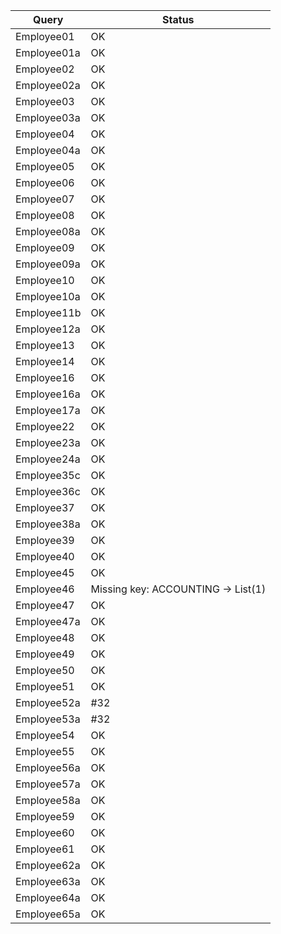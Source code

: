 Query | Status
-|-
Employee01 | OK
Employee01a | OK
Employee02 | OK
Employee02a | OK
Employee03 | OK
Employee03a | OK
Employee04 | OK
Employee04a | OK
Employee05 | OK
Employee06 | OK
Employee07 | OK
Employee08 | OK
Employee08a | OK
Employee09 | OK
Employee09a | OK
Employee10 | OK
Employee10a | OK
Employee11b | OK
Employee12a | OK
Employee13 | OK
Employee14 | OK
Employee16 | OK
Employee16a | OK
Employee17a | OK
Employee22 | OK
Employee23a | OK
Employee24a | OK
Employee35c | OK
Employee36c | OK
Employee37 | OK
Employee38a | OK
Employee39 | OK
Employee40 | OK
Employee45 | OK
Employee46 | Missing key: ACCOUNTING -> List(1)
Employee47 | OK
Employee47a | OK
Employee48 | OK
Employee49 | OK
Employee50 | OK
Employee51 | OK
Employee52a | #32
Employee53a | #32
Employee54 | OK
Employee55 | OK
Employee56a | OK
Employee57a | OK
Employee58a | OK
Employee59 | OK
Employee60 | OK
Employee61 | OK
Employee62a | OK
Employee63a | OK
Employee64a | OK
Employee65a | OK
